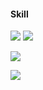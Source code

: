 
#### Skill

[![](https://img.shields.io/badge/-Kubernetes-blue?style=flat-square&logo=kubernetes&logoColor=ffffff&logoWidth=40)](https://kubernetes.io/)
[![](https://img.shields.io/badge/-go-blue?style=flat-square&logo=go&logoColor=ffffff&logoWidth=40)](https://golang.org/)

<img src="https://github-profile-trophy.vercel.app/?username=happen-zhang&theme=juicyfresh"/>

![](https://github-readme-stats.vercel.app/api?username=happen-zhang&show_icons=true&count_private=true&theme=radical&count_private=true)
